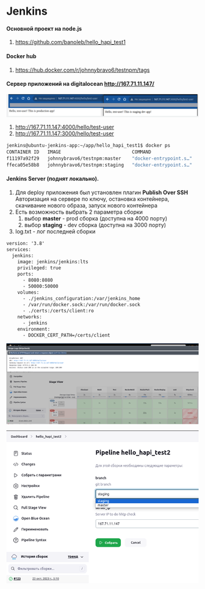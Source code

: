 # Jenkins

#### Основной проект на node.js
1) https://github.com/banoleb/hello_hapi_test1

#### Docker hub 
1) https://hub.docker.com/r/johnnybravo6/testnpm/tags

#### Сервер приложений на digitalocean http://167.71.11.147/ 
![This is a alt text.](./screen_jenkins05.png "This is a sample image.")
1) http://167.71.11.147:4000/hello/test-user
1) http://167.71.11.147:3000/hello/test-user


```bash
jenkins@ubuntu-jenkins-app:~/app/hello_hapi_test1$ docker ps
CONTAINER ID   IMAGE                          COMMAND                  CREATED          STATUS          PORTS                                       NAMES
f11197a92f29   johnnybravo6/testnpm:master    "docker-entrypoint.s…"   10 minutes ago   Up 10 minutes   0.0.0.0:4000->3000/tcp, :::4000->3000/tcp   master_web-prod_1
ffeca05e58b8   johnnybravo6/testnpm:staging   "docker-entrypoint.s…"   10 hours ago     Up 10 hours     0.0.0.0:3000->3000/tcp, :::3000->3000/tcp   hello_hapi_test1_web-staging_1

```

#### Jenkins Server (поднят локально).

1) Для deploy приложения был установлен плагин **Publish Over SSH**
Авторизация на сервере по ключу, остановка контейнера, скачивание нового образа, запуск нового контейнера
1) Есть возможность выбрать 2 параметра сборки
    1) выбор **master** - prod сборка (доступна на 4000 порту)
    1) выбор **staging** - dev сборка (доступна на 3000 порту)
1) log.txt - лог последней сборки

```
version: '3.8'
services:
  jenkins:
    image: jenkins/jenkins:lts
    privileged: true
    ports:
      - 8080:8080
      - 50000:50000
    volumes:
      - ./jenkins_configuration:/var/jenkins_home
      - /var/run/docker.sock:/var/run/docker.sock
      - ./certs:/certs/client:ro
    networks:
      - jenkins
    environment:
      - DOCKER_CERT_PATH=/certs/client
```

![This is a alt text.](./screen_jenkins01.png "This is a sample image.")

![This is a alt text.](./screen_jenkins02.png "This is a sample image.")

